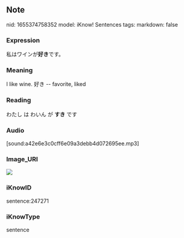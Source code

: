 ## Note
nid: 1655374758352
model: iKnow! Sentences
tags: 
markdown: false

### Expression
私はワインが<b>好き</b>です。

### Meaning
I like wine.
好き -- favorite, liked

### Reading
わたし は わいん が <b>すき</b> です

### Audio
[sound:a42e6e3c0cff6e09a3debb4d072695ee.mp3]

### Image_URI
<img src="cebcba12ca6047b5df67ab6707cf9cc7.jpg">

### iKnowID
sentence:247271

### iKnowType
sentence
